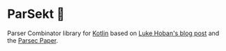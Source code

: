 ParSekt &#127863;
=======

Parser Combinator library for [Kotlin](http://kotlinlang.org) based on
[Luke Hoban's blog post](http://blogs.msdn.com/b/lukeh/archive/2007/08/19/monadic-parser-combinators-using-c-3-0.aspx)
and the [Parsec Paper](http://research.microsoft.com/apps/pubs/default.aspx?id=65201).
